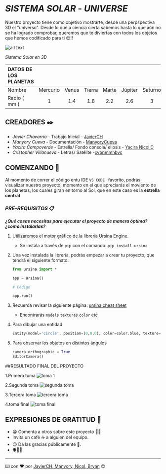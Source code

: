 
# ***SISTEMA SOLAR*** - ***UNIVERSE***
Nuestro proyecto tiene como objetivo mostrarte, desde una perpspectiva 3D el "universo". Desde lo que a ciencia cierta sabemos hasta lo que aún no se ha logrado comprobar, queremos que te diviertas con todos los objetos que hemos codificado para ti  😊!!

![alt text](https://images7.alphacoders.com/957/thumb-1920-957439.jpg)

*Sistema Solar en 3D*

| DATOS DE LOS PLANETAS|           |     |              |                |               |              |                |               |        
| :---         |     :---:      |    :---:      |:---:         |     :---:      |        :---:  | :---:        |:---:           | ---:          |
|  Nombre      |Mercurio | Venus       |  Tierra      | Marte      | Júpiter|  Saturno     | Urano      | Neptuno     | Plutón      |
|  Radio  ( mm ) |  1     | 1.4 |1.8     |    2.2            | 2.6              |   3    |  3.4     | 3.8       |    4     |


## CREADORES ✒️

* *Javier Chavarria* - Trabajo Inicial - [JavierCH](https://github.com/OmarUTEC)
* *Manyory Cueva* - Documentación - [ManyoryCueva](https://github.com/manyorycuevamendoza)
* *Yacira Campoverde* - Estrella/ Fondo consola/ elipsis - [Yacira Nicol.C](https://github.com/YaciraUTEC/YaciraUTEC)
* *Cristopher Villanueva* - Letras/ Satélite -[cvbnmmnbvc](https://github.com/cvbnmmnbvc/christopher-villanueva)


## COMENZANDO 🚀

Al momento de correr el código entu IDE ```VS CODE ``` favorito, podrás visualizar nuestro proyecto, momento en el que apreciarás el moviento de los planetas, los cuales giran en torno al Sol, que en este caso es la **estrella central**


### ***PRE-REQUISITOS*** 📋

***¿Qué cosas necesitas para ejecutar el proyecto de manera óptima? ¿como instalarlas?***
1. Utilizaremos el motor gráfico de la librería Ursina Engine.
   
   - Se instala a través de `pip` con el comando: `pip install ursina`
2. Una vez instalada la librería, podrás empezar a crear tu proyecto, que tendrá el siguiente formato:
   ```python
   from ursina import *

   app = Ursina()

   # Código

   app.run()
   
   ```
   
3. Recuerda revisar la siguiente página: [ursina cheat sheet](https://www.ursinaengine.org/cheat_sheet.html#models)
   - Encontrarás `models` `textures` `color` etc
4. Para dibujar una entidad
   ```python
   Entity(model='circle', position=(0,0,0), color=color.blue, texture='white33', rotation=(45,45,0))
   ```
5. Para observar los objetos en distintos ángulos
   ```python
   camera.orthographic = True
   EditorCamera()
   ```
##RESULTADO FINAL DEL PROYECTO

1.Primera toma
![toma 1](https://user-images.githubusercontent.com/91272004/146307837-c1975751-8a7b-44c5-8b90-74cbf3e95981.jpeg)

2.Segunda toma 
![segunda toma](https://user-images.githubusercontent.com/91272004/146307886-d2ae9704-1804-4186-902d-1d7e2110b93d.jpeg)

3.Tercera toma
![tercera toma](https://user-images.githubusercontent.com/91272004/146307905-838b378d-3339-444c-9c67-048c86b07c91.jpeg)

4.toma final 
![toma final](https://user-images.githubusercontent.com/91272004/146307957-78f3f7e9-3597-4ce5-b682-21c894921211.jpeg)

## EXPRESIONES DE GRATITUD 🎁

* 😁 Comenta a otros sobre este proyecto 📢😀
* Invita un café ☕ a alguien del equipo. 
* 😉 Da las gracias públicamente 🤗.
* 👽👻🤖


---
⌨️ con ❤️ por [JavierCH, Manyory, Nicol, Bryan](https://github.com/OmarUTEC) 😊
